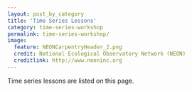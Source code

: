 ```yaml
---
layout: post_by_category
title: 'Time Series Lessons'
category: time-series-workshop
permalink: time-series-workshop/
image:
  feature: NEONCarpentryHeader_2.png
  credit: National Ecological Observatory Network (NEON)
  creditlink: http://www.neoninc.org
---
```


Time series lessons are listed on this page.